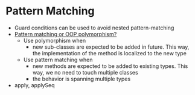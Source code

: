 # Pattern Matching
- Guard conditions can be used to avoid nested pattern-matching
- [Pattern matching or OOP polymorphism?](https://youtu.be/S60PiAw-Tg4?list=PLO9y7hOkmmSEmDcxBXvIDp-1b5EIC5Ed5&t=867)
  - Use polymorphism when 
    - new sub-classes are expected to be added in future. This way, the implementation of the method is localized to the new type
  - Use pattern matching when
    - new methods are expected to be added to existing types. This way, we no need to touch multiple classes
    - the behavior is spanning multiple types
- apply, applySeq


